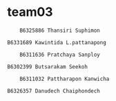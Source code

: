 # team03
```
    B6325886 Thansiri Suphimon
```
    B6331689 Kawintida L.pattanapong
```
    B6311636 Pratchaya Sanploy
```
    B6302399 Butsarakam Seekoh
```
    B6311032 Pattharapon Kanwicha
```
    B6326357 Danudech Chaiphondech